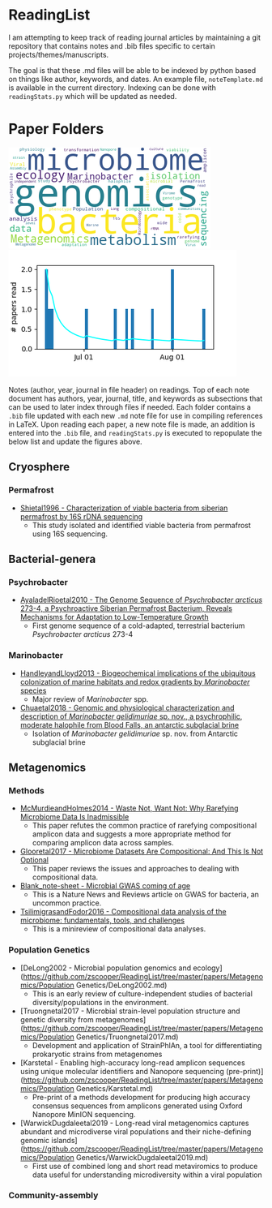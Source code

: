 # ReadingList

I am attempting to keep track of reading journal articles by maintaining a git repository that contains notes and .bib files specific to certain projects/themes/manuscripts.

The goal is that these .md files will be able to be indexed by python based on things like author, keywords, and dates.  An example file, `noteTemplate.md` is available in the current directory.  Indexing can be done with `readingStats.py` which will be updated as needed.

# Paper Folders
![readingTimeline](https://github.com/zscooper/ReadingList/blob/master/readingCloud.png)![readingTimeline](https://github.com/zscooper/ReadingList/blob/master/readingTimeline.png)

Notes (author, year, journal in file header) on readings.  Top of each note document has authors, year, journal, title, and keywords as subsections that can be used to later index through files if needed. Each folder contains a `.bib` file updated with each new `.md` note file for use in compiling references in LaTeX.  Upon reading each paper, a new note file is made, an addition is entered into the `.bib` file, and `readingStats.py` is executed to repopulate the below list and update the figures above.


## Cryosphere 
 

### Permafrost 
 
* [Shietal1996 - Characterization of viable bacteria from siberian permafrost by 16S rDNA sequencing](https://github.com/zscooper/ReadingList/tree/master/papers/Cryosphere/Permafrost/Shietal1996.md) 
     * This study isolated and identified viable bacteria from permafrost using 16S sequencing. 

## Bacterial-genera 
 

### Psychrobacter 
 
* [AyaladelRioetal2010 - The Genome Sequence of *Psychrobacter arcticus* 273-4, a Psychroactive Siberian Permafrost Bacterium, Reveals Mechanisms for Adaptation to Low-Temperature Growth](https://github.com/zscooper/ReadingList/tree/master/papers/Bacterial-genera/Psychrobacter/AyaladelRioetal2010.md) 
     * First genome sequence of a cold-adapted, terrestrial bacterium *Psychrobacter arcticus* 273-4 

### Marinobacter 
 
* [HandleyandLloyd2013 - Biogeochemical implications of the ubiquitous colonization of marine habitats and redox gradients by *Marinobacter* species](https://github.com/zscooper/ReadingList/tree/master/papers/Bacterial-genera/Marinobacter/HandleyandLloyd2013.md) 
     * Major review of *Marinobacter* spp. 
* [Chuaetal2018 - Genomic and physiological characterization and description of *Marinobacter gelidimuriae* sp. nov., a psychrophilic, moderate halophile from Blood Falls, an antarctic subglacial brine](https://github.com/zscooper/ReadingList/tree/master/papers/Bacterial-genera/Marinobacter/Chuaetal2018.md) 
     * Isolation of *Marinobacter gelidimuriae* sp. nov. from Antarctic subglacial brine 

## Metagenomics 
 

### Methods 
 
* [McMurdieandHolmes2014 - Waste Not, Want Not: Why Rarefying Microbiome Data Is Inadmissible](https://github.com/zscooper/ReadingList/tree/master/papers/Metagenomics/Methods/McMurdieandHolmes2014.md) 
     * This paper refutes the common practice of rarefying compositional amplicon data and suggests a more appropriate method for comparing amplicon data across samples. 
* [Glooretal2017 - Microbiome Datasets Are Compositional: And This Is Not Optional](https://github.com/zscooper/ReadingList/tree/master/papers/Metagenomics/Methods/Glooretal2017.md) 
     * This paper reviews the issues and approaches to dealing with compositional data. 
* [Blank_note-sheet - Microbial GWAS coming of age](https://github.com/zscooper/ReadingList/tree/master/papers/Metagenomics/Methods/Blank_note-sheet.md) 
     * This is a Nature News and Reviews article on GWAS for bacteria, an uncommon practice. 
* [TsilimigrasandFodor2016 - Compositional data analysis of the microbiome: fundamentals, tools, and challenges](https://github.com/zscooper/ReadingList/tree/master/papers/Metagenomics/Methods/TsilimigrasandFodor2016.md) 
     * This is a minireview of compositional data analyses. 

### Population Genetics 
 
* [DeLong2002 - Microbial population genomics and ecology](https://github.com/zscooper/ReadingList/tree/master/papers/Metagenomics/Population Genetics/DeLong2002.md) 
     * This is an early review of culture-independent studies of bacterial diversity/populations in the environment. 
* [Truongnetal2017 - Microbial strain-level population structure and genetic diversity from metagenomes](https://github.com/zscooper/ReadingList/tree/master/papers/Metagenomics/Population Genetics/Truongnetal2017.md) 
     * Development and application of StrainPhlAn, a tool for differentiating prokaryotic strains from metagenomes 
* [Karstetal - Enabling high-accuracy long-read amplicon sequences using unique molecular identifiers and Nanopore sequencing (pre-print)](https://github.com/zscooper/ReadingList/tree/master/papers/Metagenomics/Population Genetics/Karstetal.md) 
     * Pre-print of a methods development for producing high accuracy consensus sequences from amplicons generated using Oxford Nanopore MinION sequencing. 
* [WarwickDugdaleetal2019 - Long-read viral metagenomics captures abundant and microdiverse viral populations and their niche-defining genomic islands](https://github.com/zscooper/ReadingList/tree/master/papers/Metagenomics/Population Genetics/WarwickDugdaleetal2019.md) 
     * First use of combined long and short read metaviromics to produce data useful for understanding microdiversity within a viral population 

### Community-assembly 
 
